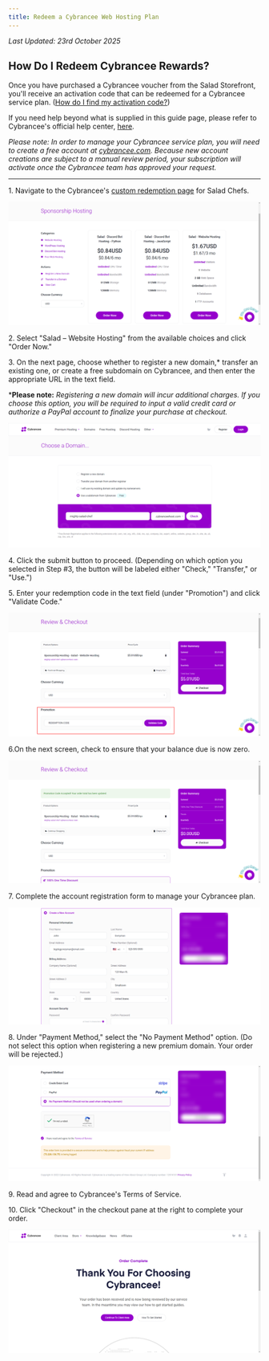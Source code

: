 ```yaml
---
title: Redeem a Cybrancee Web Hosting Plan
---
```


_Last Updated: 23rd October 2025_

## **How Do I Redeem Cybrancee Rewards?**

Once you have purchased a Cybrancee voucher from the Salad Storefront, you'll receive an activation code that can be
redeemed for a Cybrancee service plan.
([How do I find my activation code?](/docs/guides/using-salad/125-where-to-find-your-reward-redemption-code))

If you need help beyond what is supplied in this guide page, please refer to Cybrancee's official help center,
[here](https://cybrancee.com/learn/).

_Please note: In order to manage your Cybrancee service plan, you will need to create a free account at_
[_cybrancee.com_](https://cybrancee.com/)_. Because new account creations are subject to a manual review period, your
subscription will activate once the Cybrancee team has approved your request._

---

1\. Navigate to the Cybrancee's
[custom redemption page](https://cybrancee.com/client/index.php?rp=%2Fstore%2Fsponsorship-hosting) for Salad Chefs.

![screenshot of Cybrancee order page](../../../../content/images/rewards/redeeming-your-rewards/cybrancee-web-hosting-1.png)

2. Select "Salad – Website Hosting" from the available choices and click "Order Now."

3. On the next page, choose whether to register a new domain,\* transfer an existing one, or create a free subdomain on
Cybrancee, and then enter the appropriate URL in the text field.

\***Please note:** _Registering a new domain will incur additional charges. If you choose this option, you will be
required to input a valid credit card or authorize a PayPal account to finalize your purchase at checkout._

![Screenshot of page showing domain options](../../../../content/images/rewards/redeeming-your-rewards/cybrancee-web-hosting-2.png)

4. Click the submit button to proceed. (Depending on which option you selected in Step #3, the button will be labeled
either "Check," "Transfer," or "Use.")

5. Enter your redemption code in the text field (under "Promotion") and click "Validate Code."

![Screenshot of checkout page entering a redemption code](../../../../content/images/rewards/redeeming-your-rewards/cybrancee-web-hosting-3.png)

6.On the next screen, check to ensure that your balance due is now zero.

![Screenshot of checkout page showing 0 balance due](../../../../content/images/rewards/redeeming-your-rewards/cybrancee-web-hosting-4.png)

7. Complete the account registration form to manage your Cybrancee plan.

![Screenshot of account registration form for Cybrancee](../../../../content/images/rewards/redeeming-your-rewards/cybrancee-web-hosting-5.png)

8. Under "Payment Method," select the "No Payment Method" option. (Do not select this option when registering a new
premium domain. Your order will be rejected.)

![Screenshot selecting No Payment Method](../../../../content/images/rewards/redeeming-your-rewards/cybrancee-web-hosting-6.png)

9. Read and agree to Cybrancee's Terms of Service.

10. Click "Checkout" in the checkout pane at the right to complete your order.

![Screenshot of completed order](../../../../content/images/rewards/redeeming-your-rewards/cybrancee-web-hosting-7.png)

